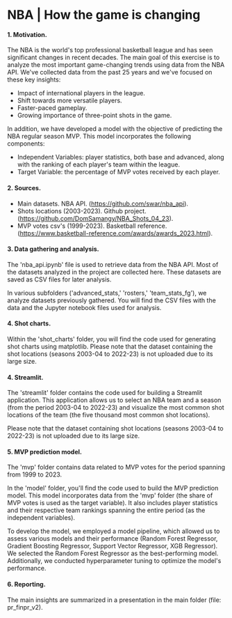# NBA | How the game is changing

#### 1. Motivation.

The NBA is the world's top professional basketball league and has seen significant changes in recent decades. The main goal of this exercise is to analyze the most important game-changing trends using data from the NBA API. We've collected data from the past 25 years and we've focused on these key insights:
- Impact of international players in the league.
- Shift towards more versatile players.
- Faster-paced gameplay.
- Growing importance of three-point shots in the game.

In addition, we have developed a model with the objective of predicting the NBA regular season MVP. This model incorporates the following components:
- Independent Variables: player statistics, both base and advanced, along with the ranking of each player's team within the league.
- Target Variable: the percentage of MVP votes received by each player.

#### 2. Sources.

- Main datasets. NBA API. (https://github.com/swar/nba_api).
- Shots locations (2003-2023). Github project. (https://github.com/DomSamangy/NBA_Shots_04_23).
- MVP votes csv's (1999-2023). Basketball reference. (https://www.basketball-reference.com/awards/awards_2023.html).

#### 3. Data gathering and analysis.

The 'nba_api.ipynb' file is used to retrieve data from the NBA API. Most of the datasets analyzed in the project are collected here. These datasets are saved as CSV files for later analysis.

In various subfolders ('advanced_stats,' 'rosters,' 'team_stats_fg'), we analyze datasets previously gathered. You will find the CSV files with the data and the Jupyter notebook files used for analysis.

#### 4. Shot charts.

Within the 'shot_charts' folder, you will find the code used for generating shot charts using matplotlib. Please note that the dataset containing the shot locations (seasons 2003-04 to 2022-23) is not uploaded due to its large size.

#### 4. Streamlit.

The 'streamlit' folder contains the code used for building a Streamlit application. This application allows us to select an NBA team and a season (from the period 2003-04 to 2022-23) and visualize the most common shot locations of the team (the five thousand most common shot locations).

Please note that the dataset containing shot locations (seasons 2003-04 to 2022-23) is not uploaded due to its large size.

#### 5. MVP prediction model.

The 'mvp' folder contains data related to MVP votes for the period spanning from 1999 to 2023.

In the 'model' folder, you'll find the code used to build the MVP prediction model. This model incorporates data from the 'mvp' folder (the share of MVP votes is used as the target variable). It also includes player statistics and their respective team rankings spanning the entire period (as the independent variables).

To develop the model, we employed a model pipeline, which allowed us to assess various models and their performance (Random Forest Regressor, Gradient Boosting Regressor, Support Vector Regressor, XGB Regressor). We selected the Random Forest Regressor as the best-performing model. Additionally, we conducted hyperparameter tuning to optimize the model's performance.

#### 6. Reporting.

The main insights are summarized in a presentation in the main folder (file: pr_finpr_v2).